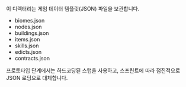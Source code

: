 이 디렉터리는 게임 데이터 템플릿(JSON) 파일을 보관합니다.

- biomes.json
- nodes.json
- buildings.json
- items.json
- skills.json
- edicts.json
- contracts.json

프로토타입 단계에서는 하드코딩된 스텁을 사용하고, 스프린트에 따라 점진적으로 JSON 로딩으로 대체합니다.


